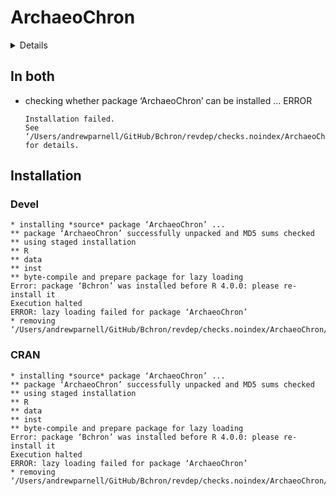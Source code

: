 # ArchaeoChron

<details>

* Version: 0.1
* GitHub: NA
* Source code: https://github.com/cran/ArchaeoChron
* Date/Publication: 2017-11-17 12:15:57 UTC
* Number of recursive dependencies: 121

Run `revdep_details(, "ArchaeoChron")` for more info

</details>

## In both

*   checking whether package ‘ArchaeoChron’ can be installed ... ERROR
    ```
    Installation failed.
    See ‘/Users/andrewparnell/GitHub/Bchron/revdep/checks.noindex/ArchaeoChron/new/ArchaeoChron.Rcheck/00install.out’ for details.
    ```

## Installation

### Devel

```
* installing *source* package ‘ArchaeoChron’ ...
** package ‘ArchaeoChron’ successfully unpacked and MD5 sums checked
** using staged installation
** R
** data
** inst
** byte-compile and prepare package for lazy loading
Error: package ‘Bchron’ was installed before R 4.0.0: please re-install it
Execution halted
ERROR: lazy loading failed for package ‘ArchaeoChron’
* removing ‘/Users/andrewparnell/GitHub/Bchron/revdep/checks.noindex/ArchaeoChron/new/ArchaeoChron.Rcheck/ArchaeoChron’

```
### CRAN

```
* installing *source* package ‘ArchaeoChron’ ...
** package ‘ArchaeoChron’ successfully unpacked and MD5 sums checked
** using staged installation
** R
** data
** inst
** byte-compile and prepare package for lazy loading
Error: package ‘Bchron’ was installed before R 4.0.0: please re-install it
Execution halted
ERROR: lazy loading failed for package ‘ArchaeoChron’
* removing ‘/Users/andrewparnell/GitHub/Bchron/revdep/checks.noindex/ArchaeoChron/old/ArchaeoChron.Rcheck/ArchaeoChron’

```
